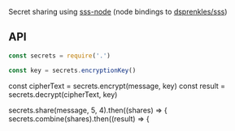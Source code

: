 
Secret sharing using [sss-node](https://github.com/dsprenkels/sss-node) (node bindings to [dsprenkles/sss](https://github.com/dsprenkels/sss))

## API
```js
const secrets = require('.')
```
```js
const key = secrets.encryptionKey()
```
const cipherText = secrets.encrypt(message, key)
const result = secrets.decrypt(cipherText, key)

secrets.share(message, 5, 4).then((shares) => {
secrets.combine(shares).then((result) => {
```

